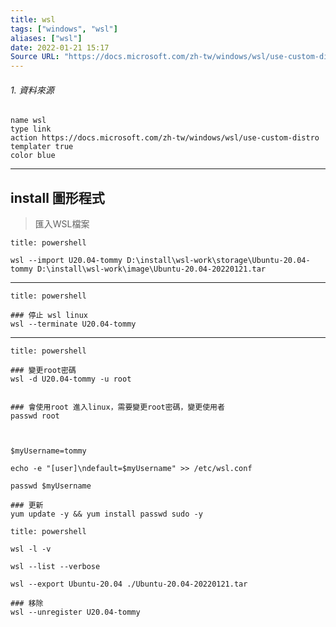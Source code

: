 ```yaml
---
title: wsl
tags: ["windows", "wsl"]
aliases: ["wsl"]
date: 2022-01-21 15:17
Source URL: "https://docs.microsoft.com/zh-tw/windows/wsl/use-custom-distro"
---
```


###### 1. 資料來源
 ```button  
name wsl
type link  
action https://docs.microsoft.com/zh-tw/windows/wsl/use-custom-distro
templater true  
color blue
```
---


## install 圖形程式


> 匯入WSL檔案
```ad-quote
title: powershell

wsl --import U20.04-tommy D:\install\wsl-work\storage\Ubuntu-20.04-tommy D:\install\wsl-work\image\Ubuntu-20.04-20220121.tar
```


---
````ad-quote
title: powershell

### 停止 wsl linux
wsl --terminate U20.04-tommy
````


---
```ad-quote
title: powershell
 
### 變更root密碼
wsl -d U20.04-tommy -u root


### 會使用root 進入linux，需要變更root密碼，變更使用者
passwd root



$myUsername=tommy

echo -e "[user]\ndefault=$myUsername" >> /etc/wsl.conf

passwd $myUsername

### 更新
yum update -y && yum install passwd sudo -y

```





```ad-quote
title: powershell

wsl -l -v

wsl --list --verbose

wsl --export Ubuntu-20.04 ./Ubuntu-20.04-20220121.tar

### 移除
wsl --unregister U20.04-tommy

```

